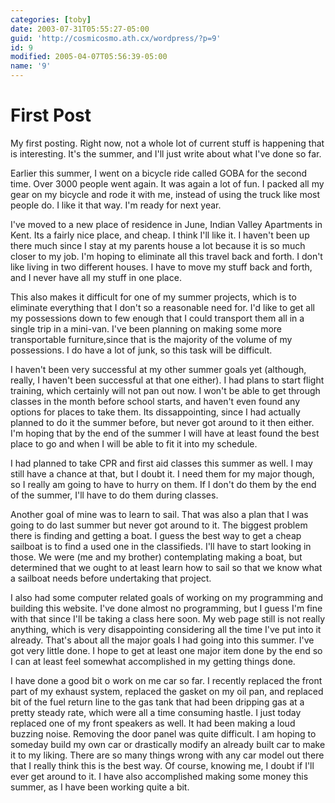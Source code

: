 ```yaml
---
categories: [toby]
date: 2003-07-31T05:55:27-05:00
guid: 'http://cosmicosmo.ath.cx/wordpress/?p=9'
id: 9
modified: 2005-04-07T05:56:39-05:00
name: '9'
---
```


First Post
==========

My first posting. Right now, not a whole lot of current stuff is happening that is interesting. It's the summer, and I'll just write about what I've done so far.

Earlier this summer, I went on a bicycle ride called GOBA for the second time. Over 3000 people went again. It was again a lot of fun. I packed all my gear on my bicycle and rode it with me, instead of using the truck like most people do. I like it that way. I'm ready for next year.

I've moved to a new place of residence in June, Indian Valley Apartments in Kent. Its a fairly nice place, and cheap. I think I'll like it. I haven't been up there much since I stay at my parents house a lot because it is so much closer to my job. I'm hoping to eliminate all this travel back and forth. I don't like living in two different houses. I have to move my stuff back and forth, and I never have all my stuff in one place.

This also makes it difficult for one of my summer projects, which is to eliminate everything that I don't so a reasonable need for. I'd like to get all my possessions down to few enough that I could transport them all in a single trip in a mini-van. I've been planning on making some more transportable furniture,since that is the majority of the volume of my possessions. I do have a lot of junk, so this task will be difficult.

I haven't been very successful at my other summer goals yet (although, really, I haven't been successful at that one either). I had plans to start flight training, which certainly will not pan out now. I won't be able to get through classes in the month before school starts, and haven't even found any options for places to take them. Its dissappointing, since I had actually planned to do it the summer before, but never got around to it then either. I'm hoping that by the end of the summer I will have at least found the best place to go and when I will be able to fit it into my schedule.

I had planned to take CPR and first aid classes this summer as well. I may still have a chance at that, but I doubt it. I need them for my major though, so I really am going to have to hurry on them. If I don't do them by the end of the summer, I'll have to do them during classes.

Another goal of mine was to learn to sail. That was also a plan that I was going to do last summer but never got around to it. The biggest problem there is finding and getting a boat. I guess the best way to get a cheap sailboat is to find a used one in the classifieds. I'll have to start looking in those. We were (me and my brother) contemplating making a boat, but determined that we ought to at least learn how to sail so that we know what a sailboat needs before undertaking that project.

I also had some computer related goals of working on my programming and building this website. I've done almost no programming, but I guess I'm fine with that since I'll be taking a class here soon. My web page still is not really anything, which is very disappointing considering all the time I've put into it already. That's about all the major goals I had going into this summer. I've got very little done. I hope to get at least one major item done by the end so I can at least feel somewhat accomplished in my getting things done.

I have done a good bit o work on me car so far. I recently replaced the front part of my exhaust system, replaced the gasket on my oil pan, and replaced bit of the fuel return line to the gas tank that had been dripping gas at a pretty steady rate, which were all a time consuming hastle. I just today replaced one of my front speakers as well. It had been making a loud buzzing noise. Removing the door panel was quite difficult. I am hoping to someday build my own car or drastically modify an already built car to make it to my liking. There are so many things wrong with any car model out there that I really think this is the best way. Of course, knowing me, I doubt if I'll ever get around to it. I have also accomplished making some money this summer, as I have been working quite a bit.
